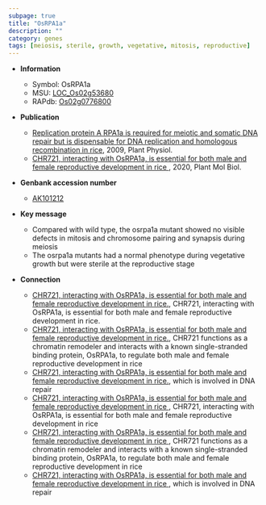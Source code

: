 ```yaml
---
subpage: true
title: "OsRPA1a"
description: ""
category: genes
tags: [meiosis, sterile, growth, vegetative, mitosis, reproductive]
---
```


* **Information**  
    + Symbol: OsRPA1a  
    + MSU: [LOC_Os02g53680](http://rice.plantbiology.msu.edu/cgi-bin/ORF_infopage.cgi?orf=LOC_Os02g53680)  
    + RAPdb: [Os02g0776800](http://rapdb.dna.affrc.go.jp/viewer/gbrowse_details/irgsp1?name=Os02g0776800)  

* **Publication**  
    + [Replication protein A RPA1a is required for meiotic and somatic DNA repair but is dispensable for DNA replication and homologous recombination in rice](http://www.ncbi.nlm.nih.gov/pubmed?term=Replication+protein+A+RPA1a+is+required+for+meiotic+and+somatic+DNA+repair+but+is+dispensable+for+DNA+replication+and+homologous+recombination+in+rice%5BTitle%5D), 2009, Plant Physiol.
    + [CHR721, interacting with OsRPA1a, is essential for both male and female reproductive development in rice ](http://www.ncbi.nlm.nih.gov/pubmed?term=CHR721,+interacting+with+OsRPA1a,+is+essential+for+both+male+and+female+reproductive+development+in+rice+%5BTitle%5D), 2020, Plant Mol Biol.

* **Genbank accession number**  
    + [AK101212](http://www.ncbi.nlm.nih.gov/nuccore/AK101212)

* **Key message**  
    + Compared with wild type, the osrpa1a mutant showed no visible defects in mitosis and chromosome pairing and synapsis during meiosis
    + The osrpa1a mutants had a normal phenotype during vegetative growth but were sterile at the reproductive stage

* **Connection**  
    + [CHR721, interacting with OsRPA1a, is essential for both male and female reproductive development in rice.](http://www.ncbi.nlm.nih.gov/pubmed?term=CHR721,+interacting+with+OsRPA1a,+is+essential+for+both+male+and+female+reproductive+development+in+rice.%5BTitle%5D), CHR721, interacting with OsRPA1a, is essential for both male and female reproductive development in rice.
    + [CHR721, interacting with OsRPA1a, is essential for both male and female reproductive development in rice.](http://www.ncbi.nlm.nih.gov/pubmed?term=CHR721,+interacting+with+OsRPA1a,+is+essential+for+both+male+and+female+reproductive+development+in+rice.%5BTitle%5D), CHR721 functions as a chromatin remodeler and interacts with a known single-stranded binding protein, OsRPA1a, to regulate both male and female reproductive development in rice
    + [CHR721, interacting with OsRPA1a, is essential for both male and female reproductive development in rice.](OsRPA1a), which is involved in DNA repair
    + [CHR721, interacting with OsRPA1a, is essential for both male and female reproductive development in rice ](http://www.ncbi.nlm.nih.gov/pubmed?term=CHR721,+interacting+with+OsRPA1a,+is+essential+for+both+male+and+female+reproductive+development+in+rice+%5BTitle%5D), CHR721, interacting with OsRPA1a, is essential for both male and female reproductive development in rice 
    + [CHR721, interacting with OsRPA1a, is essential for both male and female reproductive development in rice ](http://www.ncbi.nlm.nih.gov/pubmed?term=CHR721,+interacting+with+OsRPA1a,+is+essential+for+both+male+and+female+reproductive+development+in+rice+%5BTitle%5D), CHR721 functions as a chromatin remodeler and interacts with a known single-stranded binding protein, OsRPA1a, to regulate both male and female reproductive development in rice
    + [CHR721, interacting with OsRPA1a, is essential for both male and female reproductive development in rice ](OsRPA1a), which is involved in DNA repair



